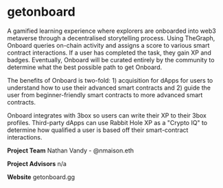 # getonboard
A gamified learning experience where explorers are onboarded into web3 metaverse through a decentralised storytelling process. Using TheGraph, Onboard queries on-chain activity and assigns a score to various smart contract interactions. If a user has completed the task, they gain XP and badges. Eventually, Onboard will be curated entirely by the community to determine what the best possible path to get Onboard.

The benefits of Onboard is two-fold: 1) acquisition for dApps for users to understand how to use their advanced smart contracts and 2) guide the user from beginner-friendly smart contracts to more advanced smart contracts.

Onboard integrates with 3box so users can write their XP to their 3box profiles. Third-party dApps can use Rabbit Hole XP as a "Crypto IQ" to determine how qualified a user is based off their smart-contract interactions.

**Project Team**
Nathan Vandy - @nmaison.eth

**Project Advisors**
n/a

**Website**
getonboard.gg
